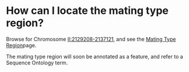 # How can I locate the mating type region?
<!-- pombase_categories: Genome Browser,Locating Genomic Regions -->

Browse for Chromosome
[II:2129208-2137121](http://genomebrowser.pombase.org/Schizosaccharomyces_pombe/Location/View?r=II%3A2129208-2137121;site=ensemblunit),
and see the [Mating Type Region](/status/mating-type-region)page.

The mating type region will soon be annotated as a feature, and refer to
a Sequence Ontology term.

